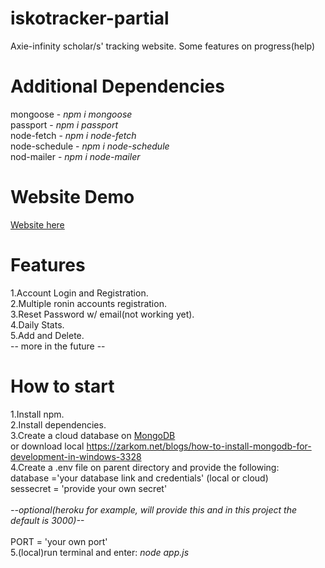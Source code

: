# iskotracker-partial
Axie-infinity scholar/s' tracking website. Some features on progress(help)
# Additional Dependencies
mongoose - <i>npm i mongoose</i><br>
passport - <i>npm i passport</i><br>
node-fetch - <i>npm i node-fetch</i><br>
node-schedule - <i>npm i node-schedule</i><br>
nod-mailer - <i>npm i node-mailer</i>
# Website Demo
<a href="https://isko-tracker.herokuapp.com">Website here</a>
# Features
1.Account Login and Registration.<br>
2.Multiple ronin accounts registration.<br>
3.Reset Password w/ email(not working yet).<br>
4.Daily Stats.<br>
5.Add and Delete.<br>
-- more in the future --
# How to start
1.Install npm.<br>
2.Install dependencies.<br>
3.Create a cloud database on <a href="https://www.mongodb.com/">MongoDB</a><br>
or download local https://zarkom.net/blogs/how-to-install-mongodb-for-development-in-windows-3328<br>
4.Create a .env file on parent directory and provide the following:<br>
database ='your database link and credentials' (local or cloud)<br>
sessecret = 'provide your own secret'<br><br>
<i>--optional(heroku for example, will provide this and in this project the default is 3000)--</i><br><br>
PORT = 'your own port'<br>
5.(local)run terminal and enter: <i>node app.js</i>
